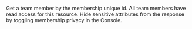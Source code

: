Get a team member by the membership unique id. All team members have read access for this resource. Hide sensitive attributes from the response by toggling membership privacy in the Console.